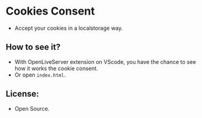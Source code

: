 # Cookies Consent
- Accept your cookies in a localstorage way.

## How to see it?
- With OpenLiveServer extension on VScode, you have the chance to see how it works the cookie consent.
- Or open `index.html`.

## License:
- Open Source.
